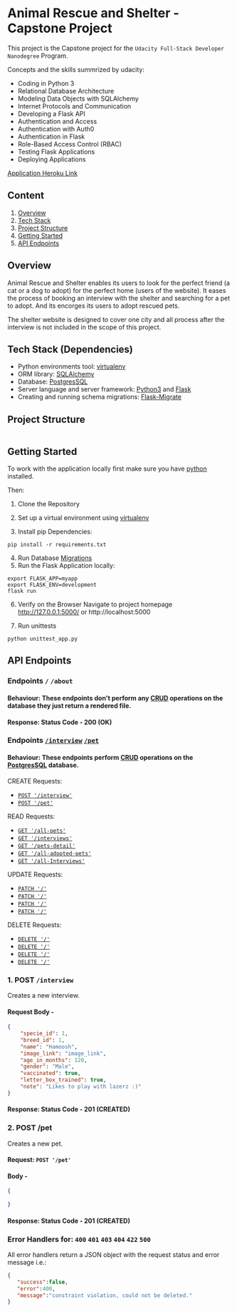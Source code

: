 # Animal Rescue and Shelter - Capstone Project
This project is the Capstone project for the `Udacity Full-Stack Developer Nanodegree` Program.

Concepts and the skills summrized by udacity: 
* Coding in Python 3
* Relational Database Architecture
* Modeling Data Objects with SQLAlchemy
* Internet Protocols and Communication
* Developing a Flask API
* Authentication and Access
* Authentication with Auth0
* Authentication in Flask
* Role-Based Access Control (RBAC)
* Testing Flask Applications
* Deploying Applications


[Application Heroku Link](http)

## Content
1. [Overview](#Overview)
2. [Tech Stack](#Tech-Stack)
3. [Project Structure](#Project-Structure)
4. [Getting Started](#Getting-Started)
5. [API Endpoints](#API-Endpoints)


## Overview
Animal Rescue and Shelter enables its users to look for the perfect friend (a cat or a dog to adopt) for the perfect home (users of the website). It eases the process of booking an interview with the shelter and searching for a pet to adopt. And its encorges its users to adopt rescued pets.

The shelter website is designed to cover one city and all process after the interview is not included in the scope of this project.

<a name="Tech-Stack"></a>

## Tech Stack (Dependencies)
- Python environments tool: [virtualenv](https://packaging.python.org/guides/installing-using-pip-and-virtual-environments/)
- ORM library: [SQLAlchemy](https://www.sqlalchemy.org/)
- Database: [PostgresSQL](https://www.postgresql.org/)
- Server language and server framework: [Python3](https://docs.python.org/3/using/unix.html#getting-and-installing-the-latest-version-of-python) and [Flask](https://flask.palletsprojects.com/en/2.0.x/)
- Creating and running schema migrations: [Flask-Migrate](https://flask-migrate.readthedocs.io/en/latest/) 


<a name="Project-Structure"></a>

## Project Structure
```

```

<a name="Getting-Started"></a>

## Getting Started
To work with the application locally first make sure you have [python](https://www.python.org/downloads/) installed.

Then:

1. Clone the Repository

2. Set up a virtual environment using [virtualenv](https://packaging.python.org/guides/installing-using-pip-and-virtual-environments/)

3. Install pip Dependencies:
```Shell
pip install -r requirements.txt
```
4. Run Database [Migrations](https://flask-migrate.readthedocs.io/en/latest/)
5. Run the Flask Application locally:
```Shell
export FLASK_APP=myapp
export FLASK_ENV=development 
flask run

```
6. Verify on the Browser
Navigate to project homepage http://127.0.0.1:5000/ or http://localhost:5000

7. Run unittests
```Shell
python unittest_app.py
```


<a name="API-Endpoints"></a>

## API Endpoints
### Endpoints `/` `/about`
#### Behaviour: These endpoints don't perform any [CRUD](https://www.codecademy.com/articles/what-is-crud) operations on the database they just return a rendered file.
#### Response: Status Code - 200 (OK)

### Endpoints [`/interview`](#post-interview) [`/pet`](#post-pet) `` `` `` `` `` ``
#### Behaviour: These endpoints perform [CRUD](https://www.codecademy.com/articles/what-is-crud) operations on the [PostgresSQL](https://www.postgresql.org/about/) database.

CREATE Requests:
* [`POST '/interview'`](#post-interview)
* [`POST '/pet'`](#post-pet)

READ Requests:
* [`GET '/all-pets'`](#)
* [`GET '/interviews'`](#)
* [`GET '/pets-detail'`](#)
* [`GET '/all-adopted-pets'`](#)
* [`GET '/all-Interviews'`](#)

UPDATE Requests:
* [`PATCH '/'`](#)
* [`PATCH '/'`](#)
* [`PATCH '/'`](#)
* [`PATCH '/'`](#)

DELETE Requests:
* [`DELETE '/'`](#)
* [`DELETE '/'`](#)
* [`DELETE '/'`](#)
* [`DELETE '/'`](#)


<a name="post-interview"></a>

### 1. POST ```/interview```
Creates a new interview.

#### Request Body -
```JSON
{
    "specie_id": 1,
    "breed_id": 1,
    "name": "Hamoosh",
    "image_link": "image_link",
    "age_in_months": 120,
    "gender": "Male",
    "vaccinated": true,
    "letter_box_trained": true,
    "note": "Likes to play with lazerz :)"
}
```
#### Response: Status Code - 201 (CREATED)

<a name="post-pet"></a>

### 2. POST /pet
Creates a new pet.

#### Request: ```POST '/pet'```
#### Body -
```JSON
{
    
}
```
#### Response: Status Code - 201 (CREATED)

### Error Handlers for: `400` `401` `403` `404` `422` `500`
All error handlers return a JSON object with the request status and error message i.e.:
```JSON
{
   "success":false,
   "error":400,
   "message":"constraint violation, could not be deleted."
}
```